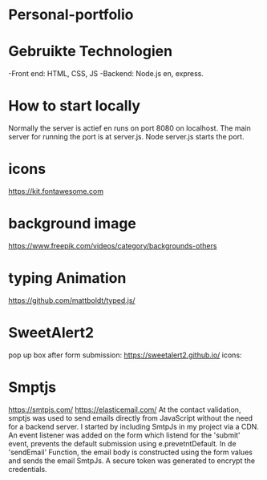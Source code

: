 # Personal-portfolio

# Gebruikte Technologien

-Front end: HTML, CSS, JS
-Backend: Node.js en, express.




# How to start locally
Normally the server is actief en runs on port 8080 on localhost. The main server for running the port is at server.js. Node server.js starts the port. 


# icons
https://kit.fontawesome.com

# background image
https://www.freepik.com/videos/category/backgrounds-others


# typing Animation
https://github.com/mattboldt/typed.js/


# SweetAlert2
pop up box after form submission: https://sweetalert2.github.io/
icons: 



# Smptjs
https://smtpjs.com/
https://elasticemail.com/
At the contact validation, smptjs was used to send emails directly from JavaScript without the need for a backend server.
I started by including SmtpJs in my project via a CDN. An event listener was added on the form which listend for the 'submit' event, prevents the default submission using e.prevetntDefault. In de 'sendEmail' Function, the email body is constructed using the form values and sends the email SmtpJs. A secure token was generated to encrypt the credentials. 


